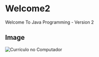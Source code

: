 # Welcome2
 Welcome To Java Programming - Version 2

   ## Image
![Currículo no Computador](welcome_2.png)
